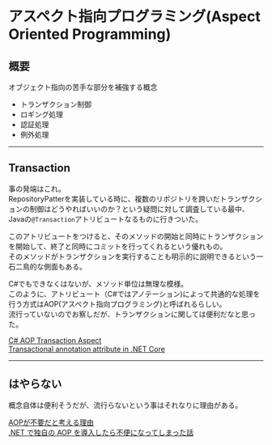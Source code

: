# アスペクト指向プログラミング(Aspect Oriented Programming)

## 概要

オブジェクト指向の苦手な部分を補強する概念  

- トランザクション制御  
- ロギング処理  
- 認証処理  
- 例外処理  

---

## Transaction

事の発端はこれ。  
RepositoryPatterを実装している時に、複数のリポジトリを跨いだトランザクションの制御はどうやればいいのか？という疑問に対して調査している最中、Javaの`@Transaction`アトリビュートなるものに行きついた。  

このアトリビュートをつけると、そのメソッドの開始と同時にトランザクションを開始して、終了と同時にコミットを行ってくれるという優れもの。  
そのメソッドがトランザクションを実行することも明示的に説明できるという一石二鳥的な側面もある。  

C#でもできなくはないが、メソッド単位は無理な模様。  
このように、アトリビュート（C#ではアノテーション)によって共通的な処理を行う方式はAOP(アスペクト指向プログラミング)と呼ばれるらしい。  
流行っていないのでお察しだが、トランザクションに関しては便利だなと思った。  

[C# AOP Transaction Aspect](https://stackoverflow.com/questions/71703376/c-sharp-aop-transaction-aspect)  
[Transactional annotation attribute in .NET Core](https://stackoverflow.com/questions/57441301/transactional-annotation-attribute-in-net-core)  

---

## はやらない

概念自体は便利そうだが、流行らないという事はそれなりに理由がある。  

[AOPが不要だと考える理由](https://qiita.com/yamaokunousausa/items/0e99aef0a0b3adb32d08)  
[.NET で独自の AOP を導入したら不便になってしまった話](https://qiita.com/KoKeCross/items/4b16ff8cdad65e0fea23)  
